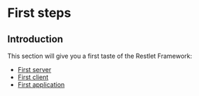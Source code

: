 # First steps

## Introduction

This section will give you a first taste of the Restlet Framework:

- [First server](first-server.md "First server")
- [First client](first-client.md "First client")
- [First application](first-application.md "First application")
